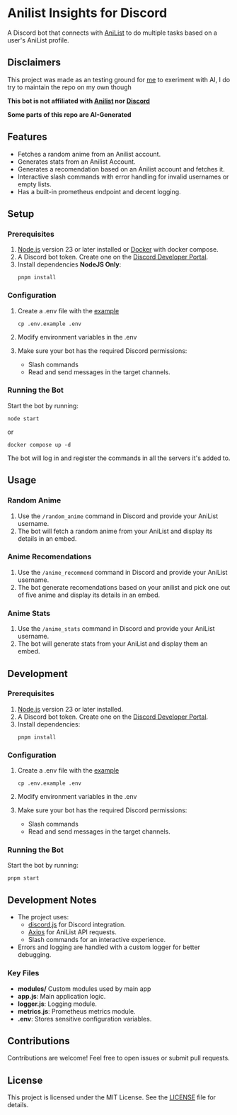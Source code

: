 # Anilist Insights for Discord

A Discord bot that connects with [AniList](https://anilist.co/) to do multiple tasks based on a user's AniList profile.


## Disclaimers

This project was made as an testing ground for [me](https://github.com/malavisto) to exeriment with AI, I do try to maintain the repo on my own though

**This bot is not affiliated with [Anilist](https://anilist.co) nor [Discord](https://discord.com)**

**Some parts of this repo are AI-Generated**

## Features

- Fetches a random anime from an Anilist account.
- Generates stats from an Anilist Account.
- Generates a recomendation based on an Anilist account and fetches it.
- Interactive slash commands with error handling for invalid usernames or empty lists.
- Has a built-in prometheus endpoint and decent logging.

## Setup

### Prerequisites

1. [Node.js](https://nodejs.org/) version 23 or later installed or [Docker](https://www.docker.com/) with docker compose.
2. A Discord bot token. Create one on the [Discord Developer Portal](https://discord.com/developers/applications).
4. Install dependencies **NodeJS Only**:
   ```
   pnpm install
   ```

### Configuration

1. Create a .env file with the [example](https://github.com/Malavisto/anilist-randomizer-discord/blob/main/.env.example)
   ```
   cp .env.example .env
   ```
2. Modify environment variables in the .env

3. Make sure your bot has the required Discord permissions:
   - Slash commands
   - Read and send messages in the target channels.

### Running the Bot

Start the bot by running:

```
node start
```
or 
```
docker compose up -d
```

The bot will log in and register the commands in all the servers it's added to.

## Usage

### Random Anime
1. Use the `/random_anime` command in Discord and provide your AniList username.
2. The bot will fetch a random anime from your AniList and display its details in an embed.

### Anime Recomendations
1. Use the `/anime_recommend` command in Discord and provide your AniList username.
2. The bot generate recomendations based on your anilist and pick one out of five anime and display its details in an embed.

### Anime Stats
1. Use the `/anime_stats` command in Discord and provide your AniList username.
2. The bot will generate stats from your AniList and display them an embed.

## Development

### Prerequisites

1. [Node.js](https://nodejs.org/) version 23 or later installed.
2. A Discord bot token. Create one on the [Discord Developer Portal](https://discord.com/developers/applications).
4. Install dependencies:
   ```
   pnpm install
   ```

### Configuration

1. Create a .env file with the [example](https://github.com/Malavisto/anilist-randomizer-discord/blob/main/.env.example)
   ```
   cp .env.example .env
   ```
2. Modify environment variables in the .env

3. Make sure your bot has the required Discord permissions:
   - Slash commands
   - Read and send messages in the target channels.

### Running the Bot

Start the bot by running:

```
pnpm start
```

## Development Notes

- The project uses:
  - [discord.js](https://discord.js.org) for Discord integration.
  - [Axios](https://axios-http.com/) for AniList API requests.
  - Slash commands for an interactive experience.
- Errors and logging are handled with a custom logger for better debugging.

### Key Files

- **modules/** Custom modules used by main app
- **app.js**: Main application logic.
- **logger.js**: Logging module.
- **metrics.js**: Prometheus metrics module.
- **.env**: Stores sensitive configuration variables.

## Contributions

Contributions are welcome! Feel free to open issues or submit pull requests.

## License

This project is licensed under the MIT License. See the [LICENSE](LICENSE) file for details.

